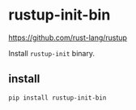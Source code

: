 # rustup-init-bin

https://github.com/rust-lang/rustup

Install `rustup-init` binary.

## install

```sh
pip install rustup-init-bin
```
